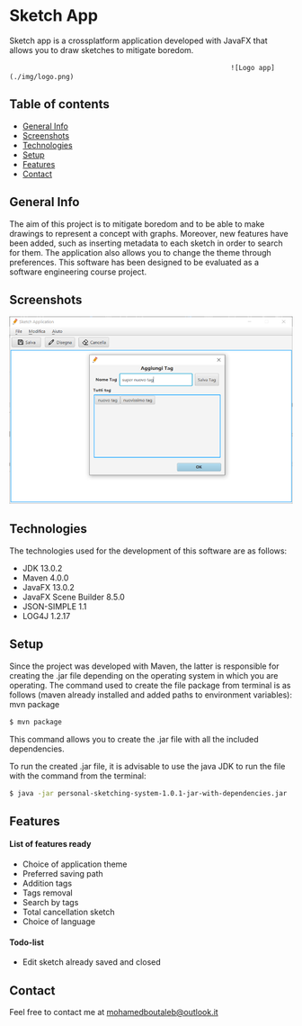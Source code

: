 # Sketch App
Sketch app is a crossplatform application developed with JavaFX that allows you to draw sketches to mitigate boredom.

                                                           ![Logo app](./img/logo.png)

## Table of contents
* [General Info](#generalinfo)
* [Screenshots](#screenshots)
* [Technologies](#technologies)
* [Setup](#setup)
* [Features](#features)
* [Contact](#contact)


## General Info
The aim of this project is to mitigate boredom and to be able to make drawings to represent a concept with graphs. Moreover, new features have been added, such as inserting metadata to each sketch in order to search for them. The application also allows you to change the theme through preferences. This software has been designed to be evaluated as a software engineering course project.

## Screenshots
![Add Tag](./img/add-tag.png)

## Technologies
The technologies used for the development of this software are as follows:
- JDK 13.0.2
- Maven 4.0.0
- JavaFX 13.0.2
- JavaFX Scene Builder 8.5.0
- JSON-SIMPLE 1.1
- LOG4J 1.2.17
 
## Setup
Since the project was developed with Maven, the latter is responsible for creating the .jar file depending on the operating system in which you are operating. The command used to create the file package from terminal is as follows (maven already installed and added paths to environment variables):
mvn package
```sh
$ mvn package
```
This command allows you to create the .jar file with all the included dependencies. 

To run the created .jar file, it is advisable to use the java JDK to run the file with the command from the terminal: 
```sh
$ java -jar personal-sketching-system-1.0.1-jar-with-dependencies.jar
```
## Features
#### List of features ready
- Choice of application theme
- Preferred saving path
- Addition tags
- Tags removal
- Search by tags
- Total cancellation sketch 
- Choice of language
 
#### Todo-list
- Edit sketch already saved and closed

## Contact
Feel free to contact me at mohamedboutaleb@outlook.it
